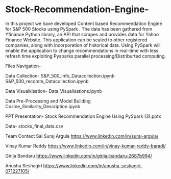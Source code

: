 # Stock-Recommendation-Engine-
In this project we have developed Content based Recommendation Engine for S&amp;P 500 Stocks using PySpark . The data has been gathered from Yfinance Python library, an API that scrapes and provides data for Yahoo Finance Website. This application can be scaled to other registered companies, along with incorporation of historical data. Using PySpark will enable the application to change recommendations in real-time with less refresh time exploiting Pysparks parallel processing/Distriburted computing.


Files Navigation-

Data Collection-
S&P_500_info_Datacollection.ipynb
S&P_500_recomm_Datacollection.ipynb

Data Visualkisation-
Data_Visualisations.ipynb

Data Pre-Processing and Model Building
Cosine_Similarity_Description.ipynb

PPT Presentation-
Stock Recommendation Engine Using PySpark (3).pptx

Data-
stocks_final_data.csv



Team Contact
Sai Suraj Argula https://www.linkedin.com/in/suraj-argula/

Vinay Kumar Reddy https://www.linkedin.com/in/vinay-kumar-reddy-baradi/

Girija Bandaru https://www.linkedin.com/in/girija-bandaru-2687b994/

Anusha Seshagiri https://www.linkedin.com/in/anusha-seshagiri-071227105/

